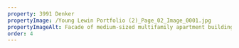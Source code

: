 ```yaml
---
property: 3991 Denker
propertyImage: /Young Lewin Portfolio (2)_Page_02_Image_0001.jpg
propertyImageAlt: Facade of medium-sized multifamily apartment building apinted gray.
order: 4
---
```



